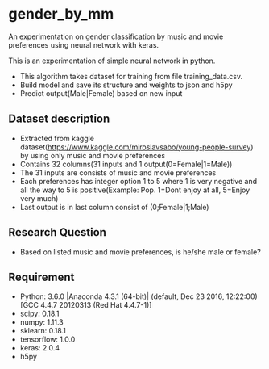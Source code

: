 # gender_by_mm
An experimentation on gender classification by music and movie preferences using neural network with keras.

This is an experimentation of simple neural network in python.

- This algorithm takes dataset for training from file training_data.csv.
- Build model and save its structure and weights to json and h5py
- Predict output(Male|Female) based on new input

## Dataset description
- Extracted from kaggle dataset(https://www.kaggle.com/miroslavsabo/young-people-survey) by using only music and movie preferences
- Contains 32 columns(31 inputs and 1 output(0=Female|1=Male))
- The 31 inputs are consists of music and movie preferences
- Each preferences has integer option 1 to 5 where 1 is very negative and all the way to 5 is positive(Example: Pop. 1=Dont enjoy at all, 5=Enjoy very much)
- Last output is in last column consist of (0;Female|1;Male)

## Research Question
- Based on listed music and movie preferences, is he/she male or female?

## Requirement
- Python: 3.6.0 |Anaconda 4.3.1 (64-bit)| (default, Dec 23 2016, 12:22:00) [GCC 4.4.7 20120313 (Red Hat 4.4.7-1)]
- scipy: 0.18.1
- numpy: 1.11.3
- sklearn: 0.18.1
- tensorflow: 1.0.0
- keras: 2.0.4
- h5py
